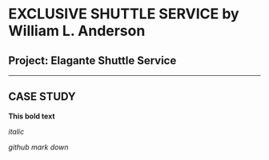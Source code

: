 #  EXCLUSIVE SHUTTLE SERVICE by William L. Anderson
##  Project: Elagante Shuttle Service 

---


## **CASE STUDY**
**This bold text**

*italic*

*github mark down*
